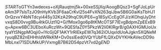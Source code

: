 $START$oGTYn3wdeoxs+oXjRauqtmj5k+00xeSSjXq/AoogBQsz3+SgFJoLpUreAm3P7slsTzJO9nHyKVb3F6aaCrKvI25s4FvXN263qiJbw5B6G0aiKsTbHJ1OrQzvxY4bNTdcyi445y32KzA29hqC9UPE6+g18SylCcEgOFJ/ziKOhqlJyDhtvxqS8D0vvg9Bu4tkGUzt1Q+G/fMox0go6p8tKMcOTSF7IEvgBdpmZpEExB9q+Apxw6BC3UEboXuRczWt+9QESfaZ0Y5PkzW2li0KIRgrB/g0AXHGMUoUxtyaYtSNgpMOqji0+lYcGjQF1AKY1rRIEkpEW7q362iOUqxIdUoAJgkn5XQNeMryuqBZ82nEHHhIdWRkKM+Dv0ssIEed0VQrYUbFfLQXxDVYKHkAVecDD9oMbLnxl71SDUMkUP/VxmgB7B62D54pzVt7vd2g$END$